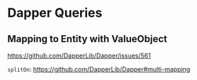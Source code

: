 # Dapper Queries

## Mapping to Entity with ValueObject

https://github.com/DapperLib/Dapper/issues/561

`splitOn`: https://github.com/DapperLib/Dapper#multi-mapping
